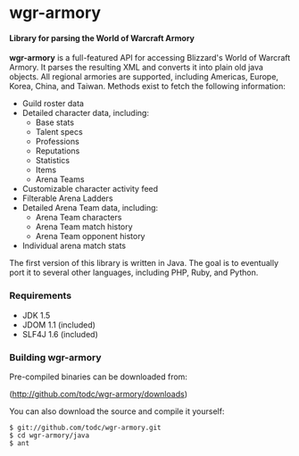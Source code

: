 # wgr-armory #

#### Library for parsing the World of Warcraft Armory ####

**wgr-armory** is a full-featured API for accessing Blizzard's World of Warcraft Armory. It parses the resulting XML and
converts it into plain old java objects. All regional armories are supported, including Americas, Europe, Korea, China,
and Taiwan. Methods exist to fetch the following information:

* Guild roster data
* Detailed character data, including:
    * Base stats
    * Talent specs
    * Professions
    * Reputations
    * Statistics
    * Items
    * Arena Teams
* Customizable character activity feed
* Filterable Arena Ladders
* Detailed Arena Team data, including:
    * Arena Team characters
    * Arena Team match history
    * Arena Team opponent history
* Individual arena match stats

The first version of this library is written in Java. The goal is to eventually port it to several other languages,
including PHP, Ruby, and Python. 


### Requirements ###

* JDK 1.5
* JDOM 1.1 (included)
* SLF4J 1.6 (included)


### Building wgr-armory ###

Pre-compiled binaries can be downloaded from:

(http://github.com/todc/wgr-armory/downloads)

You can also download the source and compile it yourself:

    $ git://github.com/todc/wgr-armory.git
    $ cd wgr-armory/java
    $ ant


